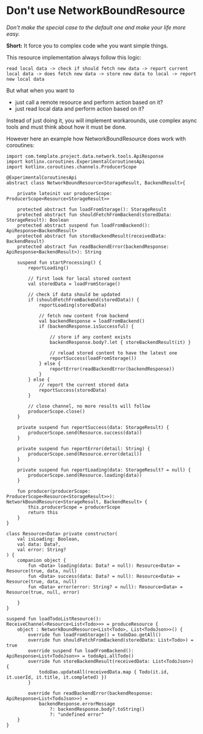 # Don't use NetworkBoundResource

*Don't make the special case to the default one and make your life more easy.*

**Short:** It force you to complex code whe you want simple things.

This resource implementation always follow this logic:

`read local data -> check if should fetch new data -> report current local data -> does fetch new data -> store new data to local -> report new local data`

But what when you want to

* just call a remote resource and perform action based on it?
* just read local data and perform action based on it?

Instead of just doing it, you will implement workarounds, use complex async tools and must think about how it must be done.

However here an example how NetworkBoundResource does work with coroutines:

```
import com.template.project.data.network.tools.ApiResponse
import kotlinx.coroutines.ExperimentalCoroutinesApi
import kotlinx.coroutines.channels.ProducerScope

@ExperimentalCoroutinesApi
abstract class NetworkBoundResource<StorageResult, BackendResult>{

    private lateinit var producerScope: ProducerScope<Resource<StorageResult>>

    protected abstract fun loadFromStorage(): StorageResult
    protected abstract fun shouldFetchFromBackend(storedData: StorageResult): Boolean
    protected abstract suspend fun loadFromBackend(): ApiResponse<BackendResult>
    protected abstract fun storeBackendResult(receivedData: BackendResult)
    protected abstract fun readBackendError(backendResponse: ApiResponse<BackendResult>): String

    suspend fun startProcessing() {
        reportLoading()

        // first look for local stored content
        val storedData = loadFromStorage()

        // check if data should be updated
        if (shouldFetchFromBackend(storedData)) {
            reportLoading(storedData)

            // fetch new content from backend
            val backendResponse = loadFromBackend()
            if (backendResponse.isSuccessful) {

                // store if any content exists
                backendResponse.body?.let { storeBackendResult(it) }

                // reload stored content to have the latest one
                reportSuccess(loadFromStorage())
            } else {
                reportError(readBackendError(backendResponse))
            }
        } else {
            // report the current stored data
            reportSuccess(storedData)
        }

        // close channel, no more results will follow
        producerScope.close()
    }

    private suspend fun reportSuccess(data: StorageResult) {
        producerScope.send(Resource.success(data))
    }

    private suspend fun reportError(detail: String) {
        producerScope.send(Resource.error(detail))
    }

    private suspend fun reportLoading(data: StorageResult? = null) {
        producerScope.send(Resource.loading(data))
    }

    fun producer(producerScope: ProducerScope<Resource<StorageResult>>): NetworkBoundResource<StorageResult, BackendResult> {
        this.producerScope = producerScope
        return this
    }
}
```

```
class Resource<Data> private constructor(
    val isLoading: Boolean,
    val data: Data?,
    val error: String?
) {
    companion object {
        fun <Data> loading(data: Data? = null): Resource<Data> = Resource(true, data, null)
        fun <Data> success(data: Data? = null): Resource<Data> = Resource(true, data, null)
        fun <Data> error(error: String? = null): Resource<Data> = Resource(true, null, error)

    }
}
```

```
suspend fun loadTodoListResource(): ReceiveChannel<Resource<List<Todo>>> = produceResource {
    object : NetworkBoundResource<List<Todo>, List<TodoJson>>() {
        override fun loadFromStorage() = todoDao.getAll()
        override fun shouldFetchFromBackend(storedData: List<Todo>) = true
        override suspend fun loadFromBackend(): ApiResponse<List<TodoJson>> = todoApi.allTodo()
        override fun storeBackendResult(receivedData: List<TodoJson>) {
            todoDao.updateAll(receivedData.map { Todo(it.id, it.userId, it.title, it.completed) })
        }

        override fun readBackendError(backendResponse: ApiResponse<List<TodoJson>>) =
            backendResponse.errorMessage
                ?: backendResponse.body?.toString()
                ?: "undefined error"
    }
}
```